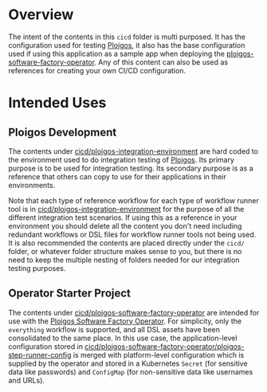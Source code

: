 # Overview

The intent of the contents in this `cicd` folder is multi purposed. It has the configuration
used for testing [Ploigos](https://github.com/ploigos), it also has the base configuration used
if using this application as a sample app when deploying the
[ploigos-software-factory-operator](https://github.com/ploigos/ploigos-software-factory-operator).
Any of this content can also be used as references for creating your own CI/CD configuration.

# Intended Uses

## Ploigos Development

The contents under [cicd/ploigos-integration-environment](./ploigos-integration-enviornment)
are hard coded to the environment used to do integration testing of [Ploigos](https://github.com/ploigos).
Its primary purpose is to be used for integration testing. Its secondary purpose is as a reference
that others can copy to use for their applications in their environments.

Note that each type of reference workflow for each type of workflow runner tool is in
[cicd/ploigos-integration-environment](./ploigos-integration-enviornment) for the purpose of
all the different integration test scenarios. If using this as a reference in your environment
you should delete all the content you don't need including redundant workflows or DSL files
for workflow runner tools not being used. It is also recommended the contents are placed directly
under the `cicd/` folder, or whatever folder structure makes sense to you, but there is no
need to keep the multiple nesting of folders needed for our integration testing purposes.

## Operator Starter Project

The contents under [cicd/ploigos-software-factory-operator](./ploigos-software-factory-operator) are intended for use with the [Ploigos Software Factory Operator](https://github.com/ploigos/ploigos-software-factory-operator). For simplicity, only the `everything` workflow is supported, and all DSL assets have been consolidated to the same place. In this use case, the application-level configuration stored in [cicd/ploigos-software-factory-operator/ploigos-step-runner-config](./ploigos-software-factory-operator/ploigos-step-runner-config) is merged with platform-level configuration which is supplied by the operator and stored in a Kubernetes `Secret` (for sensitive data like passwords) and `ConfigMap` (for non-sensitive data like usernames and URLs).